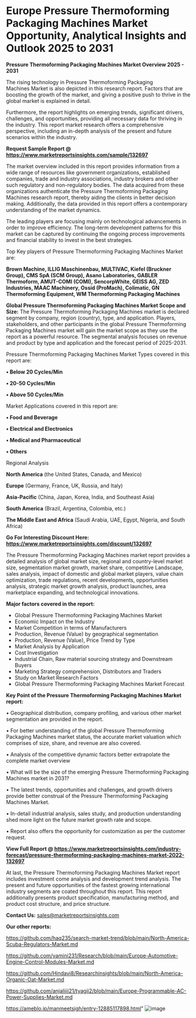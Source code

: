 # Europe Pressure Thermoforming Packaging Machines Market Opportunity, Analytical Insights and Outlook 2025 to 2031

<Strong> Pressure Thermoforming Packaging Machines Market Overview 2025 - 2031</strong>

The rising technology in Pressure Thermoforming Packaging Machines Market is also depicted in this research report. Factors that are boosting the growth of the market, and giving a positive push to thrive in the global market is explained in detail.

Furthermore, the report highlights on emerging trends, significant drivers, challenges, and opportunities, providing all necessary data for thriving in the industry. This report market research offers a comprehensive perspective, including an in-depth analysis of the present and future scenarios within the industry.

<strong>Request Sample Report @ <a href=https://www.marketreportsinsights.com/sample/132697>https://www.marketreportsinsights.com/sample/132697</a></strong>

The market overview included in this report provides information from a wide range of resources like government organizations, established companies, trade and industry associations, industry brokers and other such regulatory and non-regulatory bodies. The data acquired from these organizations authenticate the Pressure Thermoforming Packaging Machines research report, thereby aiding the clients in better decision making. Additionally, the data provided in this report offers a contemporary understanding of the market dynamics.

The leading players are focusing mainly on technological advancements in order to improve efficiency. The long-term development patterns for this market can be captured by continuing the ongoing process improvements and financial stability to invest in the best strategies.

Top Key players of Pressure Thermoforming Packaging Machines Market are:

<strong>Brown Machine, ILLIG Maschinenbau, MULTIVAC, Kiefel (Bruckner Group), CMS SpA (SCM Group), Asano Laboratories, GABLER Thermoform, AMUT-COMI (COMI), SencorpWhite, GEISS AG, ZED Industries, MAAC Machinery, Ossid (ProMach), Colimatic, GN Thermoforming Equipment, WM Thermoforming Packaging Machines</strong>

<strong><b>Global Pressure Thermoforming Packaging Machines Market Scope and Size:</b></strong>
The Pressure Thermoforming Packaging Machines market is declared segment by company, region (country), type, and application. Players, stakeholders, and other participants in the global Pressure Thermoforming Packaging Machines market will gain the market scope as they use the report as a powerful resource. The segmental analysis focuses on revenue and product by type and application and the forecast period of 2025-2031.

Pressure Thermoforming Packaging Machines Market Types covered in this report are:

<strong>• Below 20 Cycles/Min

• 20-50 Cycles/Min

• Above 50 Cycles/Min</strong>

Market Applications covered in this report are:

<strong>• Food and Beverage

• Electrical and Electronics

• Medical and Pharmaceutical

• Others</strong> 

Regional Analysis

<strong>North America</strong> (the United States, Canada, and Mexico)

<strong>Europe</strong> (Germany, France, UK, Russia, and Italy)

<strong>Asia-Pacific</strong> (China, Japan, Korea, India, and Southeast Asia)

<strong>South America</strong> (Brazil, Argentina, Colombia, etc.)

<strong>The Middle East and Africa</strong> (Saudi Arabia, UAE, Egypt, Nigeria, and South Africa)

<strong>Go For Interesting Discount Here: <a href=https://www.marketreportsinsights.com/discount/132697>https://www.marketreportsinsights.com/discount/132697</a></strong>

The Pressure Thermoforming Packaging Machines market report provides a detailed analysis of global market size, regional and country-level market size, segmentation market growth, market share, competitive Landscape, sales analysis, impact of domestic and global market players, value chain optimization, trade regulations, recent developments, opportunities analysis, strategic market growth analysis, product launches, area marketplace expanding, and technological innovations.

<strong><b>Major factors covered in the report:</b></strong>
<ul>
  <li>Global Pressure Thermoforming Packaging Machines Market </li>
  <li>Economic Impact on the Industry</li>
  <li>Market Competition in terms of Manufacturers</li>
  <li>Production, Revenue (Value) by geographical segmentation</li>
  <li>Production, Revenue (Value), Price Trend by Type</li>
  <li>Market Analysis by Application</li>
  <li>Cost Investigation</li>
  <li>Industrial Chain, Raw material sourcing strategy and Downstream Buyers</li>
  <li>Marketing Strategy comprehension, Distributors and Traders</li>
  <li>Study on Market Research Factors</li>
  <li>Global Pressure Thermoforming Packaging Machines Market Forecast</li>
</ul>

<strong><b>Key Point of the Pressure Thermoforming Packaging Machines Market report:</b></strong>

• Geographical distribution, company profiling, and various other market segmentation are provided in the report.

• For better understanding of the global Pressure Thermoforming Packaging Machines market status, the accurate market valuation which comprises of size, share, and revenue are also covered.

• Analysis of the competitive dynamic factors better extrapolate the complete market overview

• What will be the size of the emerging Pressure Thermoforming Packaging Machines market in 2031?

• The latest trends, opportunities and challenges, and growth drivers provide better construal of the Pressure Thermoforming Packaging Machines Market.

• In-detail industrial analysis, sales study, and production understanding shed more light on the future market growth rate and scope.

• Report also offers the opportunity for customization as per the customer request.

<strong><b>View Full Report @ <a href=https://www.marketreportsinsights.com/industry-forecast/pressure-thermoforming-packaging-machines-market-2022-132697>https://www.marketreportsinsights.com/industry-forecast/pressure-thermoforming-packaging-machines-market-2022-132697</a></b></strong>


At last, the Pressure Thermoforming Packaging Machines Market report includes investment come analysis and development trend analysis. The present and future opportunities of the fastest growing international industry segments are coated throughout this report. This report additionally presents product specification, manufacturing method, and product cost structure, and price structure.

<strong>Contact Us:</strong>
sales@marketreportsinsights.com

<strong>Our other reports:</strong>

<a href=https://github.com/haq235/search-market-trend/blob/main/North-America-Scuba-Regulators-Market.md>https://github.com/haq235/search-market-trend/blob/main/North-America-Scuba-Regulators-Market.md</a>

<a href=https://github.com/yamini231/Research/blob/main/Europe-Automotive-Engine-Control-Modules-Market.md>https://github.com/yamini231/Research/blob/main/Europe-Automotive-Engine-Control-Modules-Market.md</a>

<a href=https://github.com/Hindavi8/Researchinsights/blob/main/North-America-Organic-Oat-Market.md>https://github.com/Hindavi8/Researchinsights/blob/main/North-America-Organic-Oat-Market.md</a>

<a href=https://github.com/anjaliiii21/tyagii2/blob/main/Europe-Programmable-AC-Power-Supplies-Market.md>https://github.com/anjaliiii21/tyagii2/blob/main/Europe-Programmable-AC-Power-Supplies-Market.md</a>

<a href=https://ameblo.jp/manmeetsigh/entry-12885117898.html>https://ameblo.jp/manmeetsigh/entry-12885117898.html</a>"
![image](https://github.com/user-attachments/assets/f7593689-6950-401e-b495-add2bbdd9947)
